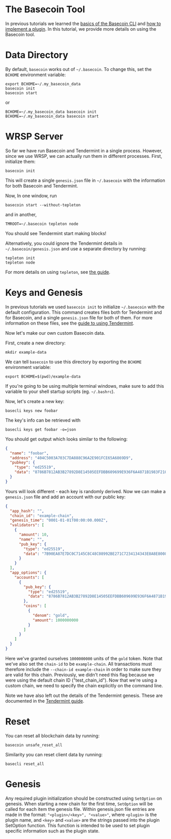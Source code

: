 # The Basecoin Tool

In previous tutorials we learned the [basics of the Basecoin
CLI](/docs/guide/basecoin-basics.md) and [how to implement a
plugin](/docs/guide/basecoin-plugins.md).  In this tutorial, we provide more
details on using the Basecoin tool.

# Data Directory

By default, `basecoin` works out of `~/.basecoin`. To change this, set the
`BCHOME` environment variable:

```
export BCHOME=~/.my_basecoin_data
basecoin init
basecoin start
```

or

```
BCHOME=~/.my_basecoin_data basecoin init
BCHOME=~/.my_basecoin_data basecoin start
```

# WRSP Server

So far we have run Basecoin and Tendermint in a single process.  However, since
we use WRSP, we can actually run them in different processes.  First,
initialize them:

```
basecoin init
```

This will create a single `genesis.json` file in `~/.basecoin` with the
information for both Basecoin and Tendermint.

Now, In one window, run

```
basecoin start --without-tepleton
```

and in another,

```
TMROOT=~/.basecoin tepleton node
```

You should see Tendermint start making blocks!

Alternatively, you could ignore the Tendermint details in
`~/.basecoin/genesis.json` and use a separate directory by running:

```
tepleton init
tepleton node
```

For more details on using `tepleton`, see [the guide](https://tepleton.com/docs/guides/using-tepleton).

# Keys and Genesis

In previous tutorials we used `basecoin init` to initialize `~/.basecoin` with
the default configuration.  This command creates files both for Tendermint and
for Basecoin, and a single `genesis.json` file for both of them.  For more
information on these files, see the [guide to using
Tendermint](https://tepleton.com/docs/guides/using-tepleton).

Now let's make our own custom Basecoin data.

First, create a new directory:

```
mkdir example-data
```

We can tell `basecoin` to use this directory by exporting the `BCHOME`
environment variable:

```
export BCHOME=$(pwd)/example-data
```

If you're going to be using multiple terminal windows, make sure to add this
variable to your shell startup scripts (eg. `~/.bashrc`).

Now, let's create a new key:

```
basecli keys new foobar
```

The key's info can be retrieved with

```
basecli keys get foobar -o=json
```

You should get output which looks similar to the following:

```json
{
  "name": "foobar",
  "address": "404C5003A703C7DA888C96A2E901FCE65A6869D9",
  "pubkey": {
    "type": "ed25519",
    "data": "8786B7812AB3B27892D8E14505EEFDBB609699E936F6A4871B1983F210736EEA"
  }
}
```

Yours will look different - each key is randomly derived. Now we can make a
`genesis.json` file and add an account with our public key:

```json
{
  "app_hash": "",
  "chain_id": "example-chain",
  "genesis_time": "0001-01-01T00:00:00.000Z",
  "validators": [
    {
      "amount": 10,
      "name": "",
      "pub_key": {
        "type": "ed25519",
        "data": "7B90EA87E7DC0C7145C8C48C08992BE271C7234134343E8A8E8008E617DE7B30"
      }
    }
  ],
  "app_options": {
    "accounts": [
      {
        "pub_key": {
          "type": "ed25519",
          "data": "8786B7812AB3B27892D8E14505EEFDBB609699E936F6A4871B1983F210736EEA"
        },
        "coins": [
          {
            "denom": "gold",
            "amount": 1000000000
          }
        ]
      }
    ]
  }
}
```

Here we've granted ourselves `1000000000` units of the `gold` token.  Note that
we've also set the `chain-id` to be `example-chain`.  All transactions must
therefore include the `--chain-id example-chain` in order to make sure they are
valid for this chain.  Previously, we didn't need this flag because we were
using the default chain ID ("test_chain_id").  Now that we're using a custom
chain, we need to specify the chain explicitly on the command line.

Note we have also left out the details of the Tendermint genesis. These are
documented in the [Tendermint
guide](https://tepleton.com/docs/guides/using-tepleton).


# Reset

You can reset all blockchain data by running:

```
basecoin unsafe_reset_all
```

Similarity you can reset client data by running:
 
```
basecli reset_all
```

# Genesis

Any required plugin initialization should be constructed using `SetOption` on
genesis.  When starting a new chain for the first time, `SetOption` will be
called for each item the genesis file.  Within genesis.json file entries are
made in the format: `"<plugin>/<key>", "<value>"`, where `<plugin>` is the
plugin name, and `<key>` and `<value>` are the strings passed into the plugin
SetOption function.  This function is intended to be used to set plugin
specific information such as the plugin state.

